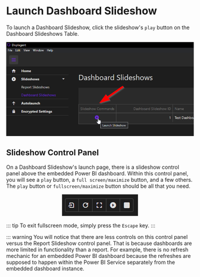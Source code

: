 # Launch Dashboard Slideshow

To launch a Dashboard Slideshow, click the slideshow's `play` button on the Dashboard Slideshows Table.

<p align="center">
    <img src="./dashboard-slideshow-play-button.png" />
</p>

## Slideshow Control Panel

On a Dashboard Slideshow's launch page, there is a slideshow control panel above the embedded Power BI dashboard. Within this control panel, you will see a `play` button, a `full screen/maximize` button, and a few others. The `play` button or `fullscreen/maximize` button should be all that you need.

<p align="center">
    <img src="./dashboard-slideshow-control-panel.png" />
</p>

::: tip
To exit fullscreen mode, simply press the `Escape` key.
:::

::: warning
You will notice that there are less controls on this control panel versus the Report Slideshow control panel. That is because dashboards are more limited in functionality than a report. For example, there is no refresh mechanic for an embedded Power BI dashboard because the refreshes are supposed to happen within the Power BI Service separately from the embedded dashboard instance.